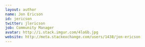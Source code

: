 ```yaml
---
layout: author
name: Jon Ericson
id: jericson
twitter: jlericson
job: Community Manager
avatar: http://i.stack.imgur.com/4loGb.jpg
website: http://meta.stackexchange.com/users/1438/jon-ericson
---
```

